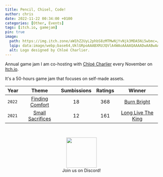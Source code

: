 ```yaml
---
title: Pencil, Chisel, Code!
author: chris
date: 2022-11-22 00:34:00 +0100
categories: [Other, Events]
tags: [itch.io, gamejam]
pin: true
image:
  path: https://img.itch.zone/aW1hZ2UyL2phbS8zMTMwNjYvNjk3MDA5Ni5wbmc=/original/wrpSlY.png
  lqip: data:image/webp;base64,UklGRpoAAABXRUJQVlA4WAoAAAAQAAAADwAABwAAQUxQSDIAAAARL0AmbZurmr57yyIiqE8oiG0bejIYEQTgqiDA9vqnsUSI6H+oAERp2HZ65qP/VIAWAFZQOCBCAAAA8AEAnQEqEAAIAAVAfCWkAALp8sF8rgRgAP7o9FDvMCkMde9PK7euH5M1m6VWoDXf2FkP3BqV0ZYbO6NA/VFIAAAA
  alt: Logo designed by Chloé Charlier.
---
```


Annual game jam I am co-hosting with [Chloé Charlier](https://lady-c.github.io/portfolio-chloe-charlier/index.html) every November on [Itch.io](https://itch.io/).

It's a 50-hours game jam that focuses on self-made assets.

| Year       | Theme                                                           | Sumbissions | Ratings | Winner                                     |
|------------|:---------------------------------------------------------------:|:-----------:|:-------:|:-------------------------------------------:|
| `2022`     | [Finding Comfort](https://itch.io/jam/pencil-chisel-code-2)     | 18          | 368     | [Burn Bright](https://exbrained.itch.io/burn-bright)
| `2021`     | [Small Sacrifices](https://itch.io/jam/pencil-chisel-code)      | 12          | 161     | [Long Live The King](https://ojaoweir.itch.io/long-live-the-king)

<br>
<p style="text-align:center;">
<a class="img-link" href="https://discord.gg/cmgwJJvnr6" target="_blank"><img src="https://img.itch.zone/aW1nLzk5NjA4MzkucG5n/original/JpdeiC.png" width="100"></a>
<br>Join us on Discord!
</p>
